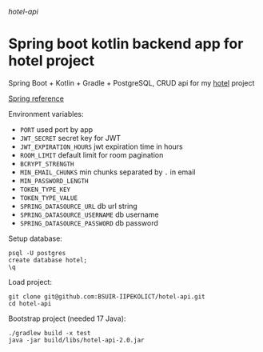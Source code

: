 *hotel-api*
# Spring boot kotlin backend app for hotel project

Spring Boot + Kotlin + Gradle + PostgreSQL, CRUD api for my [hotel](https://github.com/BSUIR-IIPEKOLICT/hotel) project

[Spring reference](HELP.md)

Environment variables:
- `PORT` used port by app
- `JWT_SECRET` secret key for JWT
- `JWT_EXPIRATION_HOURS` jwt expiration time in hours
- `ROOM_LIMIT` default limit for room pagination
- `BCRYPT_STRENGTH`
- `MIN_EMAIL_CHUNKS` min chunks separated by `.` in email
- `MIN_PASSWORD_LENGTH`
- `TOKEN_TYPE_KEY`
- `TOKEN_TYPE_VALUE`
- `SPRING_DATASOURCE_URL` db url string
- `SPRING_DATASOURCE_USERNAME` db username
- `SPRING_DATASOURCE_PASSWORD` db password

Setup database:
```shell
psql -U postgres
create database hotel;
\q
```

Load project:
```shell
git clone git@github.com:BSUIR-IIPEKOLICT/hotel-api.git
cd hotel-api
```

Bootstrap project (needed 17 Java):
```shell
./gradlew build -x test
java -jar build/libs/hotel-api-2.0.jar
```
